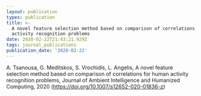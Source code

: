 ```yaml
---
layout: publication
types: publication
title: >-
  A novel feature selection method based on comparison of correlations for human
  activity recognition problems
date: 2020-02-22T21:43:21.929Z
tags: journal_publications
publication_date: '2020-02-22'
---
```

A. Tsanousa, G. Meditskos, S. Vrochidis, L. Angelis, A novel feature selection method based on comparison of correlations for human activity recognition problems, Journal of Ambient Intelligence and Humanized Computing, 2020 (https://doi.org/10.1007/s12652-020-01836-z)
